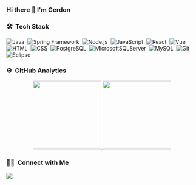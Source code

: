 ### Hi there 👋 I'm Gerdon

### 🛠 &nbsp;Tech Stack

![Java](https://img.shields.io/badge/-Java-05122A?style=flat&logo=Java&logoColor=007396)&nbsp;
![Spring Framework](https://img.shields.io/badge/-Spring&nbsp;Framework-05122A?style=flat&logo=Spring&logoColor=6DB33F)&nbsp;
![Node.js](https://img.shields.io/badge/-Node.js-05122A?style=flat&logo=node.js)&nbsp;
![JavaScript](https://img.shields.io/badge/-JavaScript-05122A?style=flat&logo=javascript&logoColor=F7DF1E)&nbsp;
![React](https://img.shields.io/badge/-React-05122A?style=flat&logo=react)&nbsp;
![Vue](https://img.shields.io/badge/-Vue-05122A?style=flat&logo=vue.js)&nbsp;
![HTML](https://img.shields.io/badge/-HTML-05122A?style=flat&logo=HTML5)&nbsp;
![CSS](https://img.shields.io/badge/-CSS-05122A?style=flat&logo=CSS3&logoColor=1572B6)&nbsp;
![PostgreSQL](https://img.shields.io/badge/-PostgreSQL-05122A?style=flat&logo=PostgreSQL&logoColor=1572B6)&nbsp;
![MicrosoftSQLServer](https://img.shields.io/badge/-SQL&nbsp;Server-05122A?style=flat&logo=microsoft-sql-server&logoColor=CC2927)&nbsp;
![MySQL](https://img.shields.io/badge/-MySQL-05122A?style=flat&logo=MySQL&logoColor=4479A1)&nbsp;
![Git](https://img.shields.io/badge/-Git-05122A?style=flat&logo=git)&nbsp;
![Eclipse](https://img.shields.io/badge/-Eclipse-05122A?style=flat&logo=eclipse-ide&logoColor=2C2255)

### ⚙️ &nbsp;GitHub Analytics

<p align="center">
  <a href="https://github.com/gerdon">
    <img height="180em" src="https://github-readme-stats-eight-theta.vercel.app/api?username=gerdon&show_icons=true&theme=dark&include_all_commits=true&count_private=true"/>
    <img height="180em" src="https://github-readme-stats-eight-theta.vercel.app/api/top-langs/?username=gerdon&layout=compact&langs_count=8&hide=Jupyter Notebook&theme=dark&count_private=true"/>
  </a>
</p>

### 🤝🏻 &nbsp;Connect with Me

<p align="left">
  <a href="https://www.linkedin.com/in/gerdon-mafra-19334477/"><img src="https://img.shields.io/badge/-Gerdon%20Mafra%20-0077B5?style=flat&logo=Linkedin&logoColor=white"/></a>
</p>

<!--
**gerdon/gerdon** is a ✨ _special_ ✨ repository because its `README.md` (this file) appears on your GitHub profile.

Here are some ideas to get you started:

- 🔭 I’m currently working on ...
- 🌱 I’m currently learning ...
- 👯 I’m looking to collaborate on ...
- 🤔 I’m looking for help with ...
- 💬 Ask me about ...
- 📫 How to reach me: ...
- 😄 Pronouns: ...
- ⚡ Fun fact: ...
-->
